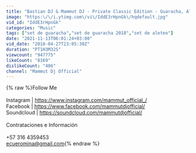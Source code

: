```yaml
---
title: "Bastian DJ & Mammut DJ - Private Classic Edition - Guaracha, Aleteo, Zapateo, Tribal 2018"
image: "https:\/\/i.ytimg.com\/vi\/IddE3rHpnGk\/hqdefault.jpg"
vid_id: "IddE3rHpnGk"
categories: "Music"
tags: ["set de guaracha","set de guaracha 2018","set de aleteo"]
date: "2021-11-13T06:01:24+03:00"
vid_date: "2018-04-27T23:05:30Z"
duration: "PT1H3M32S"
viewcount: "947775"
likeCount: "8169"
dislikeCount: "406"
channel: "Mammut Dj Official"
---
```

{% raw %}Follow Me<br /><br />Instagram | <a rel="nofollow" target="blank" href="https://www.instagram.com/mammut_official_/">https://www.instagram.com/mammut_official_/</a><br />Facebook | <a rel="nofollow" target="blank" href="https://www.facebook.com/mammutdjofficial/">https://www.facebook.com/mammutdjofficial/</a><br />Soundcloud | <a rel="nofollow" target="blank" href="https://soundcloud.com/mammutdjofficial/">https://soundcloud.com/mammutdjofficial/</a><br /><br />Contrataciones e Información<br /><br />+57 316 4359453<br />ecueromina@gmail.com{% endraw %}
